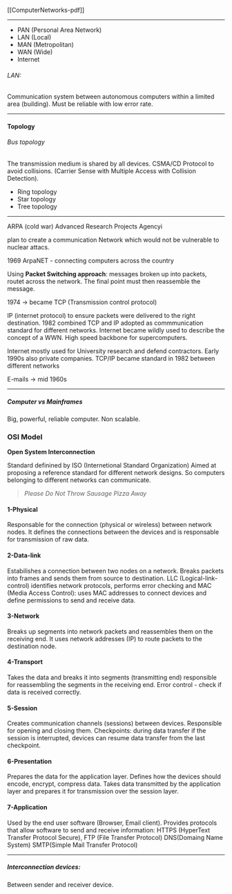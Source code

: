 [[ComputerNetworks-pdf]]

---

- PAN (Personal Area Network)
- LAN (Local)
- MAN (Metropolitan)
- WAN (Wide)
- Internet

###### LAN: 
Communication system between autonomous computers within a limited area (building). Must be reliable with low error rate. 

---
#### Topology

###### Bus topology 
The transmission medium is shared by all devices. 
CSMA/CD Protocol to avoid collisions. (Carrier Sense with Multiple Access with Collision Detection). 
- Ring topology 
- Star topology 
- Tree topology 

---

ARPA (cold war)
Advanced Research Projects Agencyi

plan to create a communication Network which would not be vulnerable to nuclear attacs. 

1969 ArpaNET - connecting computers across the country

Using **Packet Switching approach**: messages broken up into packets, routet across the network. The final point must then reassemble the message. 

1974 -> became TCP (Transmission control protocol)

IP (internet protocol) to ensure packets were delivered to the right destination. 
1982 combined TCP and IP adopted as commmunication standard for different networks. 
Internet became wildly used to describe the concept of a WWN. 
High speed backbone for supercomputers. 

Internet mostly used for University research and defend contractors. Early 1990s also private companies. 
TCP/IP became standard  in 1982 between different networks

E-mails -> mid 1960s 

---
##### Computer vs Mainframes 
Big, powerful, reliable computer. Non scalable. 


### OSI Model 
**Open System Interconnection**

Standard definined by ISO (Internetional Standard Organization)
Aimed at proposing a reference standard for different network designs. So computers belonging to different networks can communicate. 


> _Please Do Not Throw Sausage Pizza Away_

#### 1-Physical 
Responsable for the connection (physical or wireless) between network nodes. It defines the connections between the devices and is responsable for transmission of raw data.
#### 2-Data-link 
Estabilishes a connection between two nodes on a network. Breaks packets into frames and sends them from source to destination. LLC (Logical-link-control) identifies network protocols, performs error checking and MAC (Media Access Control): uses MAC addresses to connect devices and define permissions to send and receive data. 
#### 3-Network
Breaks up segments into network packets and reassembles them on the receiving end. It uses network addresses (IP) to route packets to the destination node. 
#### 4-Transport 
Takes the data and breaks it into segments (transmitting end) responsible for reassembling the segments in the receiving end. Error control - check if data is received correctly.
#### 5-Session
Creates communication channels (sessions) between devices. Responsible for opening and closing them. Checkpoints: during data transfer if the session is interrupted, devices can resume data transfer from the last checkpoint. 
#### 6-Presentation 
Prepares the data for the application layer. Defines how the devices should encode, encrypt, compress data. Takes data transmitted by the application layer and prepares it for transmission over the session layer. 
#### 7-Application
Used by the end user software (Browser, Email client). Provides protocols that allow software to send and receive information: HTTPS (HyperText Transfer Protocol Secure), FTP (File Transfer Protocol) DNS(Domaing Name System) SMTP(Simple Mail Transfer Protocol)

---

##### Interconnection devices: 
Between sender and receiver device. 


